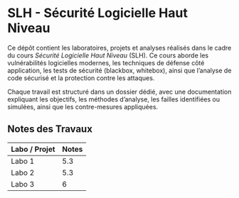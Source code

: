 # SLH - Sécurité Logicielle Haut Niveau

Ce dépôt contient les laboratoires, projets et analyses réalisés dans le cadre du cours *Sécurité Logicielle Haut Niveau* (SLH). Ce cours aborde les vulnérabilités logicielles modernes, les techniques de défense côté application, les tests de sécurité (blackbox, whitebox), ainsi que l’analyse de code sécurisé et la protection contre les attaques.

Chaque travail est structuré dans un dossier dédié, avec une documentation expliquant les objectifs, les méthodes d’analyse, les failles identifiées ou simulées, ainsi que les contre-mesures appliquées.

## Notes des Travaux

| Labo / Projet   | Notes |
|-----------------|-------|
| Labo 1          |   5.3   |
| Labo 2          |   5.3   |
| Labo 3          |   6   |
